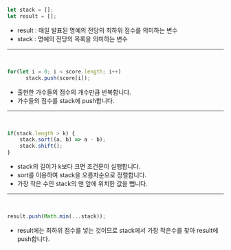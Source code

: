 ```js
let stack = [];
let result = [];
```

- result : 매일 발표된 명예의 전당의 최하위 점수를 의미하는 변수
 - stack : 명예의 전당의 목록을 의미하는 변수

---

<br />

```js
for(let i = 0; i < score.length; i++) 
      stack.push(score[i]);
```

- 출현한 가수들의 점수의 개수만큼 반복합니다.
- 가수들의 점수를 stack에 push합니다.

---

<br />

```js
if(stack.length > k) {
    stack.sort((a, b) => a - b);
    stack.shift();
}
```

- stack의 길이가 k보다 크면 조건문이 실행합니다.
- sort를 이용하여 stack을 오름차순으로 정렬합니다.
- 가장 작은 수인 stack의 맨 앞에 위치한 값을 뺍니다.

---

<br />

```js
result.push(Math.min(...stack));
```

- result에는 최하위 점수를 넣는 것이므로 stack에서 가장 작은수를 찾아 result에 push합니다.